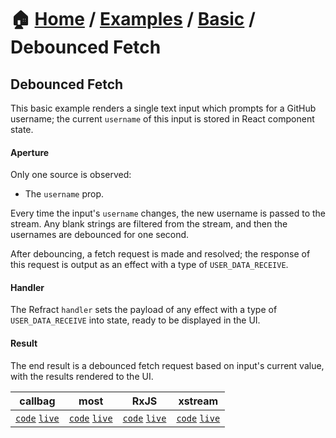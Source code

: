 # 🏠 [Home](../../../) / [Examples](../../) / [Basic](../) / Debounced Fetch

## Debounced Fetch

This basic example renders a single text input which prompts for a GitHub username; the current `username` of this input is stored in React component state.

#### Aperture

Only one source is observed:

- The `username` prop.

Every time the input's `username` changes, the new username is passed to the stream. Any blank strings are filtered from the stream, and then the usernames are debounced for one second.

After debouncing, a fetch request is made and resolved; the response of this request is output as an effect with a type of `USER_DATA_RECEIVE`.

#### Handler

The Refract `handler` sets the payload of any effect with a type of `USER_DATA_RECEIVE` into state, ready to be displayed in the UI.

#### Result

The end result is a debounced fetch request based on input's current value, with the results rendered to the UI.

| callbag | most | RxJS | xstream |
| --- | --- | --- | --- |
| [`code`](./callbag) [`live`](https://stackblitz.com/github/troch/refract/tree/master/examples/basic/debounced-fetch/callbag) | [`code`](./most) [`live`](https://stackblitz.com/github/troch/refract/tree/master/examples/basic/debounced-fetch/most)  | [`code`](./rxjs) [`live`](https://stackblitz.com/github/troch/refract/tree/master/examples/basic/debounced-fetch/rxjs)  | [`code`](./xstream) [`live`](https://stackblitz.com/github/troch/refract/tree/master/examples/basic/debounced-fetch/xstream)  |

